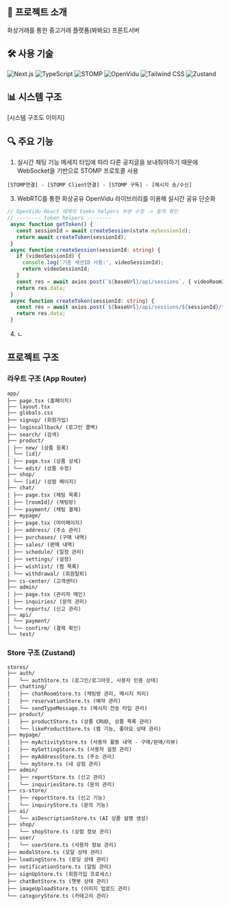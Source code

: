 ## 📝 프로젝트 소개
화상거래를 통한 중고거래 플랫폼(봐봐요) 프론트서버

## 🛠 사용 기술
![Next.js](https://img.shields.io/badge/Next.js-14-black?style=for-the-badge&logo=next.js)
![TypeScript](https://img.shields.io/badge/TypeScript-007ACC?style=for-the-badge&logo=typescript&logoColor=white)
![STOMP](https://img.shields.io/badge/STOMP-WebSocket-yellow?style=for-the-badge)
![OpenVidu](https://img.shields.io/badge/OpenVidu-2.28.0-blue?style=for-the-badge)
![Tailwind CSS](https://img.shields.io/badge/Tailwind_CSS-38B2AC?style=for-the-badge&logo=tailwind-css&logoColor=white)
![Zustand](https://img.shields.io/badge/Zustand-4.4.7-purple?style=for-the-badge)

## 📊 시스템 구조
[시스템 구조도 이미지]

## 🔍 주요 기능
1. 실시간 채팅 기능
  메세지 타입에 따라 다른 공지글을 보내줘야하기 때문에 WebSocket을 기반으로 STOMP 프로토콜 사용
  ```
  [STOMP연결] - [STOMP Client연결] - [STOMP 구독] - [메시지 송/수신]
  ```

3. WebRTC를 통한 화상공유
 OpenVidu 라이브러리를 이용해 실시간 공유 단순화
 ```typeScript
 // OpenVidu-React 예제의 toekn helpers 부분 수정 -> 동작 확인
 // -------- token helpers --------
  async function getToken() {
    const sessionId = await createSession(state.mySessionId);
    return await createToken(sessionId);
  }
  async function createSession(sessionId: string) {
    if (videoSessionId) {
      console.log('기존 세션ID 사용:', videoSessionId);
      return videoSessionId;
    }
    const res = await axios.post(`${baseUrl}/api/sessions`, { videoRoomId: sessionId }, { headers: { 'Content-Type': 'application/json' } });
    return res.data;
  }
  async function createToken(sessionId: string) {
    const res = await axios.post(`${baseUrl}/api/sessions/${sessionId}/token`, {}, { headers: { 'Content-Type': 'application/json' } });
    return res.data;
  }
 ```

4. ㄴ

## 프로젝트 구조
### 라우트 구조 (App Router)
```
app/
├── page.tsx (홈페이지)
├── layout.tsx
├── globals.css
├── signup/ (회원가입)
├── logincallback/ (로그인 콜백)
├── search/ (검색)
├── product/
│ ├── new/ (상품 등록)
│ └── [id]/
│ ├── page.tsx (상품 상세)
│ └── edit/ (상품 수정)
├── shop/
│ └── [id]/ (상점 페이지)
├── chat/
│ ├── page.tsx (채팅 목록)
│ ├── [roomId]/ (채팅방)
│ └── payment/ (채팅 결제)
├── mypage/
│ ├── page.tsx (마이페이지)
│ ├── address/ (주소 관리)
│ ├── purchases/ (구매 내역)
│ ├── sales/ (판매 내역)
│ ├── schedule/ (일정 관리)
│ ├── settings/ (설정)
│ ├── wishlist/ (찜 목록)
│ └── withdrawal/ (회원탈퇴)
├── cs-center/ (고객센터)
├── admin/
│ ├── page.tsx (관리자 메인)
│ ├── inquiries/ (문의 관리)
│ └── reports/ (신고 관리)
├── api/
│ └── payment/
│ └── confirm/ (결제 확인)
└── test/
```

### Store 구조 (Zustand)
```
stores/
├── auth/
│   └── authStore.ts (로그인/로그아웃, 사용자 인증 상태)
├── chatting/
│   ├── chatRoomStore.ts (채팅방 관리, 메시지 처리)
│   ├── reservationStore.ts (예약 관리)
│   └── sendTypeMessage.ts (메시지 전송 타입 관리)
├── product/
│   ├── productStore.ts (상품 CRUD, 상품 목록 관리)
│   └── likeProductStore.ts (찜 기능, 좋아요 상태 관리)
├── mypage/
│   ├── myActivityStore.ts (사용자 활동 내역 - 구매/판매/리뷰)
│   ├── mySettingStore.ts (사용자 설정 관리)
│   ├── myAddressStore.ts (주소 관리)
│   └── myStore.ts (내 상점 관리)
├── admin/
│   ├── reportStore.ts (신고 관리)
│   └── inquiriesStore.ts (문의 관리)
├── cs-store/
│   ├── reportStore.ts (신고 기능)
│   └── inquiryStore.ts (문의 기능)
├── ai/
│   └── aiDescriptionStore.ts (AI 상품 설명 생성)
├── shop/
│   └── shopStore.ts (상점 정보 관리)
├── user/
│   └── userStore.ts (사용자 정보 관리)
├── modalStore.ts (모달 상태 관리)
├── loadingStore.ts (로딩 상태 관리)
├── notificationStore.ts (알림 관리)
├── signUpStore.ts (회원가입 프로세스)
├── chatBotStore.ts (챗봇 상태 관리)
├── imageUploadStore.ts (이미지 업로드 관리)
└── categoryStore.ts (카테고리 관리)
```
